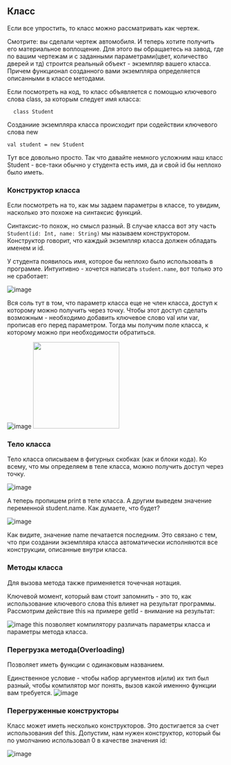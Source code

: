 ## Класс
Если все упростить, то класс можно рассматривать как чертеж.

Смотрите: вы сделали чертеж автомобиля. И теперь хотите получить его материальное воплощение. Для этого вы обращаетесь на завод, где по вашим чертежам и с заданными параметрами(цвет, количество дверей и тд) строится реальный объект - экземпляр вашего класса. Причем функционал созданного вами экземпляра определяется описанными в классе методами.

 

Если посмотреть на код, то класс объявляется с помощью ключевого слова class, за которым следует имя класса:
```
  class Student
```
Созданиие экземпляра класса происходит при содействии ключевого слова new

```
val student = new Student
```
Тут все довольно просто. Так что давайте немного усложним наш класс Student - все-таки обычно у студента есть имя, да и свой id бы неплохо было иметь.

### Конструктор класса

Если посмотреть на то, как мы задаем параметры в классе, то увидим, насколько это похоже на синтаксис функций.

Синтаксис-то похож, но смысл разный. В случае класса вот эту часть ```Student(id: Int, name: String)``` мы называем конструктором. Конструктор говорит, что каждый экземпляр класса должен обладать именем и id.

 

У студента появилось имя, которое бы неплохо было использовать в программе. Интуитивно - хочется написать ```student.name```, вот только это не сработает:

![image](https://user-images.githubusercontent.com/47192124/169690181-bcd4ca3c-4128-4c91-b873-3818565f3dd2.png)

Вся соль тут в том, что  параметр класса еще не член класса, доступ к которому можно получить через точку. Чтобы этот доступ сделать возможным - необходимо добавить ключевое слово val или var, прописав его перед параметром. Тогда мы получим поле класса, к которому можно при необходимости обратиться.

![image](https://user-images.githubusercontent.com/47192124/169690185-c7fd4d16-3d0e-4e71-93db-6bab76bb1b64.png)
<img src="https://user-images.githubusercontent.com/47192124/169690185-c7fd4d16-3d0e-4e71-93db-6bab76bb1b64.png" width="200" height="200" />

### Тело класса
Тело класса описываем в фигурных скобках (как и блоки кода). Ко всему, что мы определяем в теле класса, можно получить доступ через точку.

![image](https://user-images.githubusercontent.com/47192124/169690221-29581a87-f691-464b-9931-015013ba62b2.png)


А теперь пропишем print в теле класса. А другим выведем значение переменной student.name. Как думаете, что будет?

![image](https://user-images.githubusercontent.com/47192124/169690229-c948f39e-0c2c-4351-ad07-74757acecfe4.png)

Как видите, значение name печатается последним. Это связано с тем, что при создании экземпляра класса автоматически исполняются все конструкции, описанные внутри класса.

### Методы класса
Для вызова метода также применяется точечная нотация.

Ключевой момент, который вам стоит запомнить - это то, как использование ключевого слова this влияет на результат программы. Рассмотрим действие this на примере getId - внимание на результат:

![image](https://user-images.githubusercontent.com/47192124/169690252-365b9a21-a1c8-40d2-b2a5-cb4d1402104c.png)
this позволяет компилятору различать параметры класса и параметры метода класса.

### Перегрузка метода(Overloading)
Позволяет иметь функции с одинаковым названием.

Единственное условие - чтобы набор аргументов  и(или) их тип был разный, чтобы компилятор мог понять, вызов какой именнно функции вам требуется.
![image](https://user-images.githubusercontent.com/47192124/169690264-122d8517-5e9c-49bc-a3f0-f7e6714aa354.png)

### Перегруженные конструкторы
Класс может иметь несколько конструкторов. Это достигается за счет использования def this. Допустим, нам нужен конструктор, который бы по умолчанию использовал 0 в качестве значения id:

![image](https://user-images.githubusercontent.com/47192124/169690280-e4349291-3d8e-4e6b-b25e-1bc0cc88f854.png)





